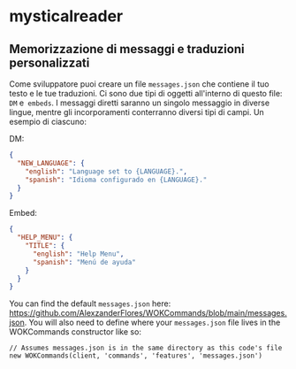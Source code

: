 # mysticalreader

## Memorizzazione di messaggi e traduzioni personalizzati

Come sviluppatore puoi creare un file `messages.json` che contiene il tuo testo e le tue traduzioni. Ci sono due tipi di oggetti all'interno di questo file: `DM` e` embeds`. I messaggi diretti saranno un singolo messaggio in diverse lingue, mentre gli incorporamenti conterranno diversi tipi di campi. Un esempio di ciascuno:

DM:

```JSON
{
  "NEW_LANGUAGE": {
    "english": "Language set to {LANGUAGE}.",
    "spanish": "Idioma configurado en {LANGUAGE}."
  }
}
```

Embed:

```JSON
{
  "HELP_MENU": {
    "TITLE": {
      "english": "Help Menu",
      "spanish": "Menú de ayuda"
    }
  }
}
```

You can find the default `messages.json` here: https://github.com/AlexzanderFlores/WOKCommands/blob/main/messages.json. You will also need to define where your `messages.json` file lives in the WOKCommands constructor like so:

```JS
// Assumes messages.json is in the same directory as this code's file
new WOKCommands(client, 'commands', 'features', 'messages.json')
```

